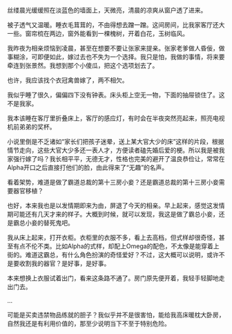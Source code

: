 丝缕晨光缓缓照在淡蓝色的墙面上，天微亮，清晨的凉爽从窗户透了进来。

被子透气又温暖。睡衣毛茸茸的，不由得想去蹭一蹭。这间房间，比我家客厅还大一些。窗帘梳在两边，窗外能看到一棵槐树，开着白花，玉树临风。

我昨夜为相亲烦恼到凌晨，甚至在想要不要让张家来提亲。张家老爹做人昏佞，做事糊涂，可即便如此，嫁过去也不失为一个选择。我只是怕，我做的事情，将来要牵连到张景然。我想到那个小傻瓜，把这个选项划去了。

也许，我应该找个衣冠禽兽嫁了，两不相欠。

我似乎睡了很久，偏偏四下没有钟表。床头柜上空无一物，下面的抽屉锁住了。这不是我家。

我本该睡在客厅里折叠床上，客厅的感应灯，有时会在半夜突然亮起来，照亮电视机前弟弟的奖杯。

小说里倒是不乏诸如“家长们把孩子迷晕，送上某大官大少的床”这样的片段，根据情节走向，这些大官大少多还一表人才，方便读者磕先婚后爱的梗。所以我是被我家强行嫁了吗？我长相平平，无德无才，性格也完美的避开了温良恭俭让，常常在Alpha开口之后直接打他们的脸，由此得来了“无趣”的名声。

看着架势，难道是做了霸道总裁的第十三房小妾？还是霸道总裁的第十三房小妾需要器官移植？

也好，本来我也是以发情期即来为由，屏退了今天的相亲。早上起来，感觉这发情期可能还有几天才来的样子。大概到时候，就可以发现，我这是做了霸总小妾，还是霸总小妾的替死鬼吧。

我从床上起来，打开衣柜。衣柜里的衣服不多，看上去高档，但式样却很奇怪，甚至有点不伦不类。比如Alpha的式样，却配上Omega的配色，不太像是能穿着上街的。难道这霸总，有什么角色扮演的奇怪爱好？不过，这大概可以说明，或许不是要收割我的器官？是好事，是好事。

本来想换上衣服试着出门，看来这条路不通了。房门原先便开着，我轻手轻脚地走出门去。

...

可能是买卖违禁物品练就的胆子？我似乎并不是很害怕，能给我高床暖枕大卧房，自然我还是有利用价值的，那至少说明当下不至于特别危险。